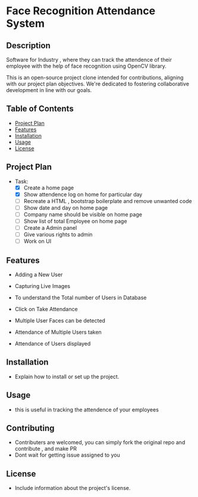 
# Face Recognition Attendance System 

## Description
Software for Industry , where they can track the attendence of their employee with the help of face recognition using OpenCV library.

This is an open-source project clone intended for contributions, aligning with our project plan objectives. We're dedicated to fostering collaborative development in line with our goals.


## Table of Contents
- [Project Plan](#project-plan)
- [Features](#features)
- [Installation](#installation)
- [Usage](#usage)
- [License](#license)

## Project Plan
- Task:
  - [x] Create a home page
  - [x] Show attendence log on home for particular day
  - [ ] Recreate a HTML , bootstrap boilerplate and remove unwanted code
  - [ ] Show date and day on home page
  - [ ] Company name should be visible on home page
  - [ ] Show list of total Employee on home page
  - [ ] Create a Admin panel
  - [ ] Give various rights to admin 
  - [ ] Work on UI

## Features
- Adding a New User

-	Capturing Live Images

-	To understand the Total number of Users in Database
  
-	Click on Take Attendance 

-	Multiple User Faces can be detected

-	Attendance of Multiple Users taken

-	Attendance of Users displayed

## Installation
- Explain how to install or set up the project.

## Usage
- this is useful in tracking the attendence of your employees

## Contributing
- Contributers are welcomed, you can simply fork the original repo and contribute , and make PR
- Dont wait for getting issue assigned to you

## License
- Include information about the project's license.



